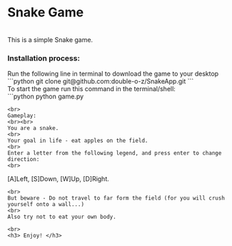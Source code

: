 <h1> Snake Game </h1>
<br>
This is a simple Snake game.
<br>
<h3>Installation process:</h3>
Run the following line in terminal to download the game to your desktop
```python
git clone git@github.com:double-o-z/SnakeApp.git
```
<br>
To start the game run this command in the terminal/shell:
<br>
```python
python game.py

```
<br>
Gameplay:
<br><br>
You are a snake.
<br>
Your goal in life - eat apples on the field.
<br>
Enter a letter from the following legend, and press enter to change direction:
<br>
```
[A]Left, [S]Down, [W]Up, [D]Right.
```
<br>
But beware - Do not travel to far form the field (for you will crush yourself onto a wall...)
<br>
Also try not to eat your own body.

<br>
<h3> Enjoy! </h3>
